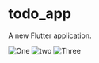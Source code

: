 # todo_app

A new Flutter application.

![One](https://user-images.githubusercontent.com/45319166/78697562-46ebad00-7901-11ea-8397-573fc90f16d0.PNG)
![two](https://user-images.githubusercontent.com/45319166/78697566-47844380-7901-11ea-8f29-366eab1cc761.PNG)
![Three](https://user-images.githubusercontent.com/45319166/78697556-4521e980-7901-11ea-9164-48226860da1f.PNG)

